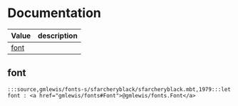 # Documentation
|Value|description|
|---|---|
|[font](#font)||

## font

```moonbit
:::source,gmlewis/fonts-s/sfarcheryblack/sfarcheryblack.mbt,1979:::let font : <a href="gmlewis/fonts#Font">@gmlewis/fonts.Font</a>
```

